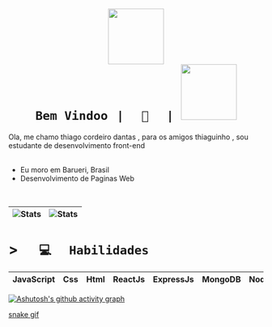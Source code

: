 
# <h1 align="center"> <code>[<img src="https://i.pinimg.com/564x/fb/7b/e5/fb7be533e1b8a39b5156244a850088bb.jpg" height="110px">](https://portfolio-web-rho-ten.vercel.app/home) Bem Vindoo⠀|⠀⠀👋⠀⠀| [<img src="https://spotify-github-profile.vercel.app/api/view?uid=uwjnzqtalkghfb2gd7ueltxzb&cover_image=true&theme=novatorem&bar_color=ff0000&bar_color_cover=falsespo" background="#fff" height="110px">](https://open.spotify.com/user/uwjnzqtalkghfb2gd7ueltxzb)</code> </h1>

<div align="left">
Ola, me chamo thiago cordeiro dantas , para os amigos thiaguinho , sou estudante de desenvolvimento front-end
</div>


<br>

* Eu moro em Barueri, Brasil
* Desenvolvimento de Paginas Web


<br>


| ![Stats](https://github-readme-stats.vercel.app/api?username=thiagocordeirodantas&show_icons=true&include_all_commits=true&theme=radical&hide_border=true) | ![Stats](https://github-readme-stats.vercel.app/api/top-langs/?username=thiagocordeirodantas&langs_count=8&theme=radical&hide_border=true) |
| ----- | ----- |
  

# > <code>⠀⠀💻⠀⠀Habilidades⠀⠀</code>
| JavaScript | Css | Html | ReactJs | ExpressJs | MongoDB | NodeJs | NestJs | Git | Npm |
|--|--|--|--|--|--|--|--|--|--|



[![Ashutosh's github activity graph](https://github-readme-activity-graph.vercel.app/graph?username=thiagocordeirodantas&theme=high-contrast)](https://github.com/thiagocordeirodantas)

[snake gif](https://github.com/SEU_USUARIO/SEU_REPOSITORIO/blob/output/github-contribution-grid-snake.svg)


